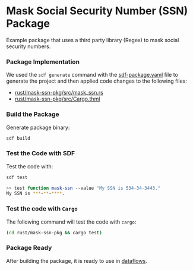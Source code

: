 # Mask Social Security Number (SSN) Package

Example package that uses a third party library (Regex) to mask social security numbers.


### Package Implementation

We used the `sdf generate` command with the [sdf-package.yaml](./sdf-package.yaml) file to generate the project and then applied code changes to the following files:

* [rust/mask-ssn-pkg/src/mask_ssn.rs](./rust/mask-ssn-pkg/src/mask_ssn.rs)
* [rust/mask-ssn-pkg/src/Cargo.thml](./rust/mask-ssn-pkg/Cargo.toml)


### Build the Package

Generate package binary:

```bash
sdf build
```

### Test the Code with SDF

Test the code with:

```bash
sdf test
```

```bash
>> test function mask-ssn --value "My SSN is 534-34-3443."
My SSN is ***-**-****.
```

### Test the code with `Cargo`

The following command will test the code with `cargo`:

```bash
(cd rust/mask-ssn-pkg && cargo test)
```

### Package Ready

After building the package, it is ready to use in [dataflows](../dataflow).


[Install SDF]: /README.MD#prerequisites
